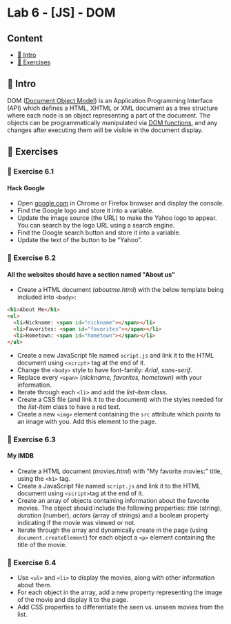# Lab 6 - [JS] - DOM

## Content

- [🦉 Intro](#-Intro)
- [🎢 Exercises](#-Exercises)

## 🦉 Intro

DOM ([Document Object Model](https://developer.mozilla.org/en-US/docs/Web/API/Document_Object_Model/Introduction)) is an Application Programming Interface (API) which defines a HTML, XHTML or XML document as a tree structure where each node is an object representing a part of the document. The objects can be programmatically manipulated via [DOM functions](https://www.impressivewebs.com/10-essential-dom-methods-techniques-for-practical-javascript/), and any changes after executing them will be visible in the document display.

## 🎢 Exercises

### 💪 Exercise 6.1

#### Hack Google

- Open [google.com](https://www.google.com) in Chrome or Firefox browser and display the console.
- Find the Google logo and store it into a variable.
- Update the image source (the URL) to make the Yahoo logo to appear. You can search by the logo URL using a search engine.
- Find the Google search button and store it into a variable.
- Update the text of the button to be "Yahoo".

### 💪 Exercise 6.2

#### All the websites should have a section named "About us"

- Create a HTML document (_aboutme.html_) with the below template being included into `<body>`:

```html
<h1>About Me</h1>
<ul>
  <li>Nickname: <span id="nickname"></span></li>
  <li>Favorites: <span id="favorites"></span></li>
  <li>Hometown: <span id="hometown"></span></li>
</ul>
```

- Create a new JavaScript file named `script.js` and link it to the HTML document using `<script>` tag at the end of it.
- Change the `<body>` style to have font-family: _Arial, sans-serif_.
- Replace every `<span>` (_nickname, favorites, hometown_) with your information.
- Iterate through each `<li>` and add the _list-item_ class.
- Create a CSS file (and link it to the document) with the styles needed for the _list-item_ class to have a red text.
- Create a new `<img>` element containing the `src` attribute which points to an image with you. Add this element to the page.

### 💪 Exercise 6.3

#### My IMDB

- Create a HTML document (_movies.html_) with "My favorite movies:" title, using the `<h1>` tag.
- Create a JavaScript file named `script.js` and link it to the HTML document using `<script>`tag at the end of it.
- Create an array of objects containing information about the favorite movies. The object should include the following properties: _title_ (string), _duration_ (number), _actors_ (array of strings) and a boolean property indicating if the movie was viewed or not.
- Iterate through the array and dynamically create in the page (using `document.createElement`) for each object a `<p>` element containing the title of the movie.

### 🎁 Exercise 6.4

- Use `<ul>` and `<li>` to display the movies, along with other information about them.
- For each object in the array, add a new property representing the image of the movie and display it to the page.
- Add CSS properties to differentiate the seen vs. unseen movies from the list.
